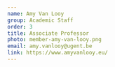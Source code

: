 ```yaml
---
name: Amy Van Looy
group: Academic Staff
order: 3
title: Associate Professor
photo: member-amy-van-looy.png
email: amy.vanlooy@ugent.be
link: https://www.amyvanlooy.eu/
---
```

